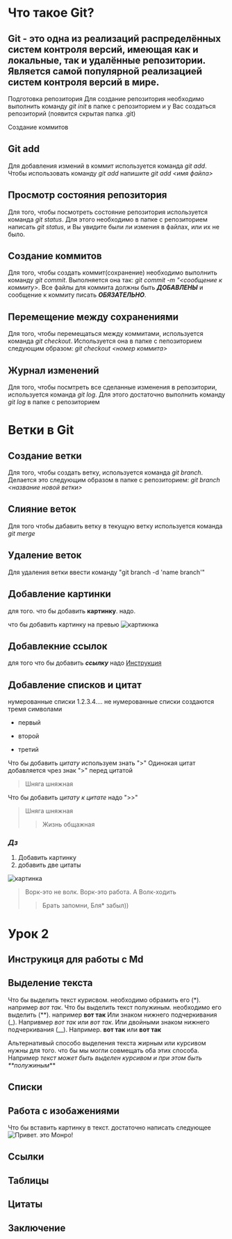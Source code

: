 # Что такое Git?
## Git - это одна из реализаций распределённых систем контроля версий, имеющая как и локальные, так и удалённые репозитории. Является самой популярной реализацией систем контроля версий в мире.
Подготовка репозитория
Для создание репозитория необходимо выполнить команду *git init*  в папке с репозиторием и у Вас создаться репозиторий (появится скрытая папка .git)

Создание коммитов

## Git add
Для добавления измений в коммит используется команда *git add*. Чтобы использовать команду *git add* напишите *git add <имя файла>*

## Просмотр состояния репозитория
Для того, чтобы посмотреть состояние репозитория используется команда *git status*. Для этого необходимо в папке с репозиторием написать *git status*, и Вы увидите были ли измения в файлах, или их не было.

## Создание коммитов
Для того, чтобы создать коммит(сохранение) необходимо выполнить команду *git commit*. Выполняется она так: *git commit -m "<сообщение к коммиту>*. Все файлы для коммита должны быть ***ДОБАВЛЕНЫ*** и сообщение к коммиту писать ***ОБЯЗАТЕЛЬНО***.

## Перемещение между сохранениями
Для того, чтобы перемещаться между коммитами, используется команда *git checkout*. Используется она в папке с пепозиторием следующим образом: *git checkout <номер коммита>*

## Журнал изменений
Для того, чтобы посмтреть все сделанные изменения в репозитории, используется команда *git log*. Для этого достаточно выполнить команду *git log* в папке с репозиторием

# Ветки в Git

## Создание ветки

Для того, чтобы создать ветку, используется команда *git branch*. Делается это следующим образом в папке с репозиторием: *git branch <название новой ветки>*

## Слияние веток

Для того чтобы дабавить ветку в текущую ветку используется команда *git merge <name branch>*

## Удаление веток
Для удаления ветки ввести команду "git branch -d 'name branch'"



## Добавление картинки
для того. что бы добавить **картинку**. надо.

что бы добавить картинку на превью 
![картикнка](https://avatarko.ru/img/kartinka/1/avatarko_anonim.jpg)

## Добавлекние ссылок
 для того что бы добавить ***ссылку*** надо
[Инструкция](https://www.google.com/search?q=%D0%BA%D0%B0%D1%80%D1%82%D0%B8%D0%BD%D0%BA%D0%B0&sxsrf=ALiCzsaWXbekNuAmktX0kCUIjTmPGQaqkQ:1669917553584&source=lnms&tbm=isch&sa=X&ved=2ahUKEwiSpdfU_9j7AhVllosKHdFDBJEQ_AUoAXoECAIQAw&biw=1920&bih=937&dpr=1#imgrc=K5vXGXHQqkgmGM)

## Добавление списков и цитат
нумерованные списки 1.2.3.4....
не нумерованные списки создаются тремя символами 
* первый
+ второй
- третий

Что бы добавить *цитату* используем знать ">"
Одинокая цитат добавляется чрез знак ">" перед цитатой
>Шняга шняжная

Что бы добавить *цитату к цитате* надо ">>"
> Шняга шняжная
>> Жизнь общажная

### ***Дз***

1. Добавить картинку
2. добавить две цитаты

![картинка](https://cs11.pikabu.ru/post_img/big/2020/03/09/5/1583737525158118620.jpg)


> Ворк-это не волк. Ворк-это работа. А Волк-ходить
>>Брать запомни, Бля* забыл))








# Урок 2



## Инструкиця для работы с Md


## Выделение текста
 Что бы выделить текст курисвом. необходимо обрамить его (*). например *вот так*.
 Что бы выделить текст полужиным. необходимо его выделить (**). например **вот так**
 Или знаком нижнего подчеркивания (_). Напривмер *вот так* или _вот так_.
 Или двойными знаком нижнего подчеркивания (__). Например. **вот так** или __вот так__

Альтернативый способо выделения текста жирным или курсивом нужны для того. что бы мы могли совмещать оба этих способа. Например _текст может быть выделен курсивом и при этом быть **полужиным_**
 
 

## Списки



## Работа с изобажениями
Что бы вставить картинку в текст. достаточно написать следующее
![Привет. это Монро!](i.webp)


## Ссылки

## Таблицы

## Цитаты

## Заключение